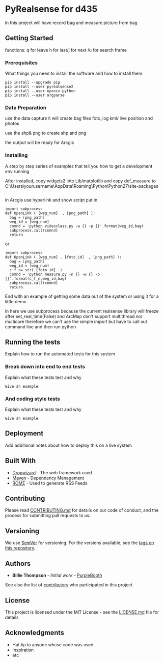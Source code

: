 # PyRealsense for d435

in this project will have record bag and measure picture from bag

## Getting Started

functions:
q for leave
h for last/j for next /u for search frame


### Prerequisites

What things you need to install the software and how to install them

```
pip install --upgrade pip
pip install --user pyrealsense2 
pip install --user opencv-python 
pip install --user argparse
```
### Data Preparation
use the data capture it will create 
bag files
foto_log
kml/ live position and photos

use the shp& png to create shp and png


the output will be ready for Arcgis


### Installing

A step by step series of examples that tell you how to get a development env running

After installed, copy widgets2 into Lib/matplotlib
and copy def_measure to C:\Users\yourusername\AppData\Roaming\Python\Python27\site-packages

```

```

in Arcgis use hyperlink and show script
put in 

```
import subprocess
def OpenLink ( [weg_num]  , [png_path] ):
  bag = [png_path] 
  weg_id = [weg_num] 
  comnd = 'python videoclass.py -w {} -p {}'.format(weg_id,bag)
  subprocess.call(comnd)
  return
```
or
```
import subprocess
def OpenLink ( [weg_num] , [foto_id]  , [png_path] ):
  bag = [png_path] 
  weg_id = [weg_num] 
  c_f_n= str( [foto_id]  )
  comnd = 'python measure.py -n {} -w {} -p {}'.format(c_f_n,weg_id,bag)
  subprocess.call(comnd)
  return
```
End with an example of getting some data out of the system or using it for a little demo

in here we use subprocess because the current realsense library will freeze after set_real_time(False)
and ArcMap don't support multithread nor multicore
therefore we can't use the simple import but have to call out command line and then run python

## Running the tests

Explain how to run the automated tests for this system

### Break down into end to end tests

Explain what these tests test and why

```
Give an example
```

### And coding style tests

Explain what these tests test and why

```
Give an example
```

## Deployment

Add additional notes about how to deploy this on a live system

## Built With

* [Dropwizard](http://www.dropwizard.io/1.0.2/docs/) - The web framework used
* [Maven](https://maven.apache.org/) - Dependency Management
* [ROME](https://rometools.github.io/rome/) - Used to generate RSS Feeds

## Contributing

Please read [CONTRIBUTING.md](https://gist.github.com/PurpleBooth/b24679402957c63ec426) for details on our code of conduct, and the process for submitting pull requests to us.

## Versioning

We use [SemVer](http://semver.org/) for versioning. For the versions available, see the [tags on this repository](https://github.com/your/project/tags). 

## Authors

* **Billie Thompson** - *Initial work* - [PurpleBooth](https://github.com/PurpleBooth)

See also the list of [contributors](https://github.com/your/project/contributors) who participated in this project.

## License

This project is licensed under the MIT License - see the [LICENSE.md](LICENSE.md) file for details

## Acknowledgments

* Hat tip to anyone whose code was used
* Inspiration
* etc

